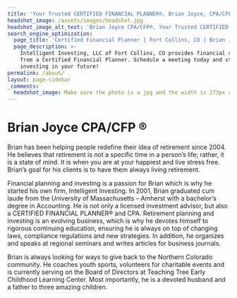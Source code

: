```yaml
---
title: 'Your Trusted CERTIFIED FINANCIAL PLANNER®, Brian Joyce, CPA/CFP®'
headshot_image: /assets/images/headshot.jpg
headshot_image_alt_text: 'Brian Joyce CPA/CFP®, Your Trusted CERTIFIED FINANCIAL PLANNER &#174;'
search_engine_optimization:
  page_title: 'Certified Financial Planner | Fort Collins, CO | Brian Joyce CPA/CFP &#174;'
  page_description: >-
    Intelligent Investing, LLC of Fort Collins, CO provides financial services
    from a Certified Financial Planner. Schedule a meeting today and start
    investing in your future!
permalink: /about/
layout: page-sidebar
_comments:
  headshot_image: Make sure the photo is a jpg and the width is 273px and the height is 364px.
---
```


# Brian Joyce CPA/CFP &reg;

Brian has been helping people redefine their idea of retirement since 2004. He believes that retirement is not a specific time in a person’s life; rather, it is a state of mind. It is when you are at your happiest and live stress free. Brian’s goal for his clients is to have them always living retirement.

Financial planning and investing is a passion for Brian which is why he started his own firm, Intelligent Investing. In 2001, Brian graduated cum laude from the University of Massachusetts – Amherst with a bachelor’s degree in Accounting. He is not only a licensed investment advisor, but also a CERTIFIED FINANCIAL PLANNER&reg; and CPA. Retirement planning and investing is an evolving business, which is why he devotes himself to rigorous continuing education, ensuring he is always on top of changing laws, compliance regulations and new strategies. In addition, he organizes and speaks at regional seminars and writes articles for business journals.

Brian is always looking for ways to give back to the Northern Colorado community. He coaches youth sports, volunteers for charitable events and is currently serving on the Board of Directors at Teaching Tree Early Childhood Learning Center. Most importantly, he is a devoted husband and a father to three amazing children.